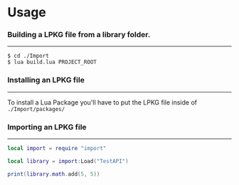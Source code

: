 # Usage

### Building a LPKG file from a library folder.
------
```
$ cd ./Import
$ lua build.lua PROJECT_ROOT
```

### Installing an LPKG file
-------
To install a Lua Package you'll have to put the LPKG file inside of `./Import/packages/`

### Importing an LPKG file
-----
```lua
local import = require "import"

local library = import:Load("TestAPI")

print(library.math.add(5, 5))
```
